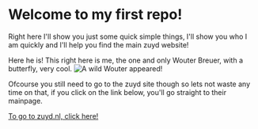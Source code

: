 # Welcome to my first repo!
Right here I'll show you just some quick simple things, I'll show you who I am quickly and I'll help you find the main zuyd website!

Here he is! This right here is me, the one and only Wouter Breuer, with a butterfly, very cool.
![A wild Wouter appeared!](img/butterflyfrend.png)

Ofcourse you still need to go to the zuyd site though so lets not waste any time on that, if you click on the link below, you'll go straight to their mainpage.

[To go to zuyd.nl, click here!](https://zuyd.nl)
